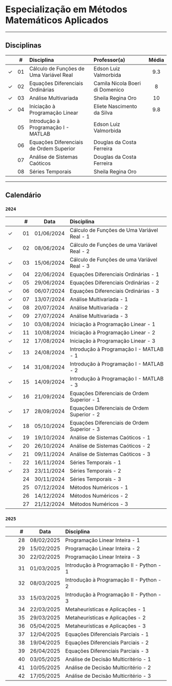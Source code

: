 # Especialização em Métodos Matemáticos Aplicados

-----


## Disciplinas

|  | # | Disciplina | Professor(a) | Média |
|:---:|:---:|:---|:---|:---:|
| &check; | 01 | Cálculo de Funções de Uma Variável Real | Edson Luiz Valmorbida | 9.3 |
| &check; | 02 | Equações Diferenciais Ordinárias | Camila Nicola Boeri di Domenico | 8 |
| &check; | 03 | Análise Multivariada | Sheila Regina Oro | 10 |
| &check; | 04 | Iniciação à Programação Linear | Eliete Nascimento da Silva | 9.8 |
|  | 05 | Introdução à Programação I - MATLAB | Edson Luiz Valmorbida |  |
|  | 06 | Equações Diferenciais de Ordem Superior | Douglas da Costa Ferreira |  |
|  | 07 | Análise de Sistemas Caóticos | Douglas da Costa Ferreira |  |
|  | 08 | Séries Temporais | Sheila Regina Oro |  |

-----


## Calendário
### ```2024```


|  |  | # | Data | Disciplina |
|:---:|:---:|:---:|:---:|:---|
| &check; |  | 01 | 01/06/2024 | Cálculo de Funções de Uma Variável Real - 1 |
| &check; |  | 02 | 08/06/2024 | Cálculo de Funções de uma Variável Real - 2 |
| &check; |  | 03 | 15/06/2024 | Cálculo de Funções de uma Variável Real - 3 |
| &check; |  | 04 | 22/06/2024 | Equações Diferenciais Ordinárias - 1 |
| &check; |  | 05 | 29/06/2024 | Equações Diferenciais Ordinárias - 2 |
| &check; |  | 06 | 06/07/2024 | Equações Diferenciais Ordinárias - 3 |
| &check; |  | 07 | 13/07/2024 | Análise Multivariada - 1 |
| &check; |  | 08 | 20/07/2024 | Análise Multivariada - 2 |
| &check; |  | 09 | 27/07/2024 | Análise Multivariada - 3 |
| &check; |  | 10 | 03/08/2024 | Iniciação à Programação Linear - 1 |
| &check; |  | 11 | 10/08/2024 | Iniciação à Programação Linear - 2 |
| &check; |  | 12 | 17/08/2024 | Iniciação à Programação Linear - 3 |
| &check; |  | 13 | 24/08/2024 | Introdução à Programação I - MATLAB - 1 |
| &check; |  | 14 | 31/08/2024 | Introdução à Programação I - MATLAB - 2 |
| &check; |  | 15 | 14/09/2024 | Introdução à Programação I - MATLAB - 3 |
| &check; |  | 16 | 21/09/2024 | Equações Diferenciais de Ordem Superior - 1 |
| &check; |  | 17 | 28/09/2024 | Equações Diferenciais de Ordem Superior - 2 |
| &check; |  | 18 | 05/10/2024 | Equações Diferenciais de Ordem Superior - 3 |
| &check; |  | 19 | 19/10/2024 | Análise de Sistemas Caóticos - 1 |
| &check; |  | 20 | 26/10/2024 | Análise de Sistemas Caóticos - 2 |
| &check; |  | 21 | 09/11/2024 | Análise de Sistemas Caóticos - 3 |
| - |  | 22 | 16/11/2024 | Séries Temporais - 1 |
| &check; |  | 23 | 23/11/2024 | Séries Temporais - 2 |
|  |  | 24 | 30/11/2024 | Séries Temporais - 3 |
|  |  | 25 | 07/12/2024 | Métodos Numéricos - 1 |
|  |  | 26 | 14/12/2024 | Métodos Numéricos - 2 |
|  |  | 27 | 21/12/2024 | Métodos Numéricos - 3 |



### ```2025```


|  |  | # | Data | Disciplina |
|:---:|:---:|:---:|:---:|:---|
|  |  | 28 | 08/02/2025 | Programação Linear Inteira - 1 |
|  |  | 29 | 15/02/2025 | Programação Linear Inteira - 2 |
|  |  | 30 | 22/02/2025 | Programação Linear Inteira - 3 |
|  |  | 31 | 01/03/2025 | Introdução à Programação II - Python - 1 |
|  |  | 32 | 08/03/2025 | Introdução à Programação II - Python - 2 |
|  |  | 33 | 15/03/2025 | Introdução à Programação II - Python - 3 |
|  |  | 34 | 22/03/2025 | Metaheurísticas e Aplicações - 1  |
|  |  | 35 | 29/03/2025 | Metaheurísticas e Aplicações - 2 |
|  |  | 36 | 05/04/2025 | Metaheurísticas e Aplicações - 3 |
|  |  | 37 | 12/04/2025 | Equações Diferenciais Parciais - 1 |
|  |  | 38 | 19/04/2025 | Equações Diferenciais Parciais - 2 |
|  |  | 39 | 26/04/2025 | Equações Diferenciais Parciais - 3 |
|  |  | 40 | 03/05/2025 | Análise de Decisão Multicritério - 1 |
|  |  | 41 | 10/05/2025 | Análise de Decisão Multicritério - 2 |
|  |  | 42 | 17/05/2025 | Análise de Decisão Multicritério - 3 |
